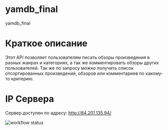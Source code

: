# yamdb_final
yamdb_final

# Краткое описание
Этот API позволяет пользователям писать обзоры произведения в разных жанрах и категориях, а так же комментировать обзоры других пользователей. Так же по запросу можно получить список отсортированных произведений, обзоров или комментариев по какому-то критерию.

# IP Сервера
Сервер доступен по адресу: http://84.201.135.94/

![workflow status](https://github.com/Ander-dog/yamdb_final/actions/workflows/yamdb_workflow.yml/badge.svg)